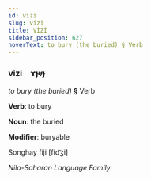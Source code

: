 ```yaml
---
id: vizi
slug: vizi
title: VİZİ
sidebar_position: 627
hoverText: to bury (the buried) § Verb
---
```


### vizi&emsp;<span kind="abugida">ɤɟⱴɟ</span>

*to bury (the buried)* **§** Verb

**Verb**: to bury

**Noun**: the buried

**Modifier**: buryable

Songhay fiji [fid͡ʒi]

*Nilo-Saharan Language Family*